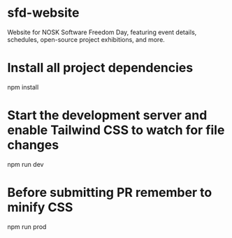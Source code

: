 # sfd-website

Website for NOSK Software Freedom Day, featuring event details, schedules, open-source project exhibitions, and more.

# Install all project dependencies

npm install

# Start the development server and enable Tailwind CSS to watch for file changes

npm run dev

# Before submitting PR remember to minify CSS

npm run prod
